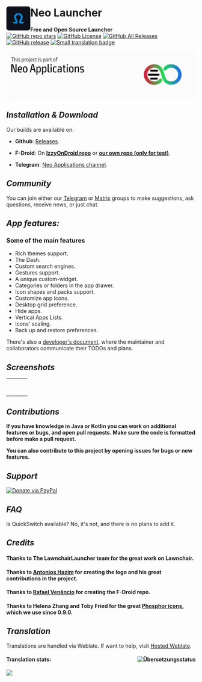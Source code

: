 # Neo Launcher <img title="" src="./fastlane/metadata/android/en-US/images/icon.png" align="left" width="64">

**Free and Open Source Launcher**
<br/>
[![GitHub repo stars](https://img.shields.io/github/stars/NeoApplications/Neo-Launcher?style=flat)](https://github.com/NeoApplications/Neo-Launcher/stargazers)
[![GitHub License](https://img.shields.io/github/license/NeoApplications/Neo-Launcher)](https://github.com/NeoApplications/Neo-Launcher/blob/A-12/LICENSE)
[![GitHub All Releases](https://img.shields.io/github/downloads/NeoApplications/Neo-Launcher/total.svg)](https://github.com/NeoApplications/Neo-Launcher/releases/)
[![GitHub release](https://img.shields.io/github/v/release/NeoApplications/Neo-Launcher?display_name=tag)](https://github.com/NeoApplications/Neo-Launcher/releases/latest)
[![Small translation badge](https://hosted.weblate.org/widgets/omegalauncher/-/omegalauncher/svg-badge.svg)](https://hosted.weblate.org/engage/omegalauncher/?utm_source=widget)

[![Neo Applications Banner](neo_banner.png)](https://github.com/NeoApplications)

## *Installation & Download*

Our builds are available on:

- **Github**: [Releases](https://github.com/NeoApplications/Neo-Launcher/releases).

- **F-Droid**: On **[IzzyOnDroid repo](https://apt.izzysoft.de/fdroid/repo?fingerprint=3BF0D6ABFEAE2F401707B6D966BE743BF0EEE49C2561B9BA39073711F628937A)** or **[our own repo (only for test)](https://raw.githubusercontent.com/nonaybay/newomega/master/fdroid/repo)**.

- **Telegram**: [Neo Applications channel](https://t.me/neo_applications).

## *Community*

You can join either our [Telegram](https://t.me/neo_launcher) or [Matrix](https://matrix.to/#/#neo-launcher:matrix.org) groups to make suggestions, ask questions, receive news, or just chat.

## *App features:*

### **Some of the main features**

- Rich themes support.
- The Dash.
- Custom search engines.
- Gestures support.
- A unique custom-widget.
- Categories or folders in the app drawer.
- Icon shapes and packs support.
- Customize app icons.
- Desktop grid preference.
- Hide apps.
- Vertical Apps Lists.
- Icons' scaling.
- Back up and restore preferences.

There's also a [developer's document](DEVDOC.md), where the maintainer and collaborators communicate
their TODOs and plans.

## *Screenshots*

<table>
    <tr>
        <td colspan="4"><img src="https://raw.githubusercontent.com/otakuhqz/Omega/master/snapshots/theme.svg" alt="" width="256"></td>
    </tr>
    <tr>
        <td><img src="https://raw.githubusercontent.com/otakuhqz/Omega/omega-11/snapshots/omega1.jpg" alt="" width="256"></td>
        <td><img src="https://raw.githubusercontent.com/otakuhqz/Omega/omega-11/snapshots/omega5.jpg" alt="" width="256"></td>
        <td><img src="https://raw.githubusercontent.com/otakuhqz/Omega/master/snapshots/omega6.jpg" alt="" width="256"></td>
        <td><img src="https://raw.githubusercontent.com/otakuhqz/Omega/master/snapshots/omega8.jpg" alt="" width="256"></td>
    </tr>
</table>

## *Contributions*

**If you have knowledge in Java or Kotlin you can work on additional features or bugs, and open pull requests. Make sure the code is formatted before make a pull request.**

**You can also contribute to this project by opening issues for bugs or new features.**

## *Support*

<a href="https://www.paypal.com/paypalme/saulhdev"><img src="https://img.shields.io/badge/Paypal-Donate-blue?style=for-the-badge&logo=paypal" alt="Donate via PayPal"/></a>

## *FAQ*
Is QuickSwitch available?
No, it's not, and there is no plans to add it.

## *Credits*

#### Thanks to The LawnchairLauncher team for the great work on Lawnchair.

#### Thanks to <a href="https://github.com/machiav3lli">Antonios Hazim</a> for creating the logo and his great contributions in the project.

#### Thanks to <a href="https://github.com/nonaybay">Rafael Venâncio</a> for creating the F-Droid repo.

#### Thanks to Helena Zhang and Toby Fried for the great [Phosphor icons](https://phosphoricons.com), which we use since 0.9.0.

## *Translation*

Translations are handled via Weblate. If want to help, visit <a href="https://hosted.weblate.org/projects/omegalauncher">Hosted Weblate</a>.

#### **Translation stats:** [<img align="right" src="https://hosted.weblate.org/widgets/omegalauncher/-/287x66-white.png" alt="Übersetzungsstatus" />](https://hosted.weblate.org/engage/omegalauncher/?utm_source=widget)

<img src="https://hosted.weblate.org/widgets/omegalauncher/-/multi-red.svg" />
